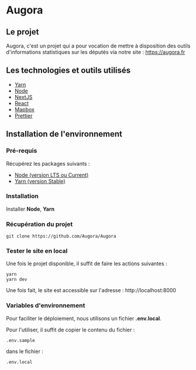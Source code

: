 # Augora

## Le projet

Augora, c'est un projet qui a pour vocation de mettre à disposition des outils d'informations statistiques sur les députés via notre site : https://augora.fr

## Les technologies et outils utilisés

- <a href="https://yarnpkg.com" target="_blank">Yarn</a>
- <a href="https://nodejs.org" target="_blank">Node</a>
- <a href="https://nextjs.org" target="_blank">NextJS</a>
- <a href="https://reactjs.org" target="_blank">React</a>
- <a href="https://www.mapbox.com" target="_blank">Mapbox</a>
- <a href="https://prettier.io" target="_blank">Prettier</a>

## Installation de l'environnement

### Pré-requis

Récupérez les packages suivants :

- <a href="https://nodejs.org/en/download/" target="_blank">Node (version LTS ou Current)</a>
- <a href="https://classic.yarnpkg.com/en/docs/install/#windows-stable" target="_blank">Yarn (version Stable)</a>

### Installation

Installer **Node**, **Yarn**

### Récupération du projet

`git clone https://github.com/Augora/Augora`

### Tester le site en local

Une fois le projet disponible, il suffit de faire les actions suivantes :

```
yarn
yarn dev
```

Une fois fait, le site est accessible sur l'adresse : http://localhost:8000

### Variables d'environnement

Pour faciliter le déploiement, nous utilisons un fichier <strong>.env.local</strong>.

Pour l'utiliser, il suffit de copier le contenu du fichier :

```
.env.sample
```

dans le fichier :

```
.env.local
```
